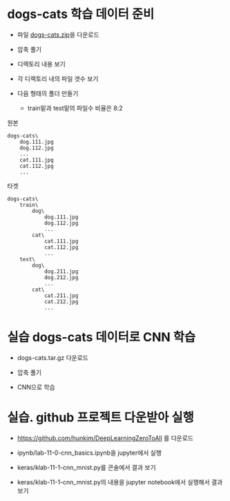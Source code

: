 # dogs-cats 학습 데이터 준비

- 파일 [dogs-cats.zip](deep_learning/dogs-cats.zip)을 다운로드

- 압축 풀기

- 디렉토리 내용 보기

- 각 디렉토리 내의 파일 갯수 보기

- 다음 형태의 폴더 만들기
    - train밑과 test밑의 파일수 비율은 8:2

원본
```
dogs-cats\
    dog.111.jpg
    dog.112.jpg
    ...
    cat.111.jpg
    cat.112.jpg
    ...
```

타겟
```
dogs-cats\
    train\
        dog\
            dog.111.jpg
            dog.112.jpg
            ...
        cat\
            cat.111.jpg
            cat.112.jpg
            ...
    test\
        dog\
            dog.211.jpg
            dog.212.jpg
            ...
        cat\
            cat.211.jpg
            cat.212.jpg
            ...
```

# 실습 dogs-cats 데이터로 CNN 학습

- dogs-cats.tar.gz 다운로드

- 압축 풀기

- CNN으로 학습


# 실습. github 프로젝트 다운받아 실행

- https://github.com/hunkim/DeepLearningZeroToAll 를 다운로드

- ipynb/lab-11-0-cnn_basics.ipynb을 jupyter에서 실행

- keras/klab-11-1-cnn_mnist.py를 콘솔에서 결과 보기

- keras/klab-11-1-cnn_mnist.py의 내용을 jupyter notebook에서 실행해서 결과 보기


